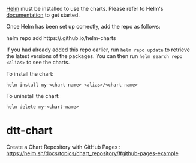 [Helm](https://helm.sh) must be installed to use the charts. Please refer to
Helm's [documentation](https://helm.sh/docs) to get started.

Once Helm has been set up correctly, add the repo as follows:

helm repo add <alias> https://<orgname>.github.io/helm-charts

If you had already added this repo earlier, run `helm repo update` to retrieve
the latest versions of the packages. You can then run `helm search repo
<alias>` to see the charts.

To install the <chart-name> chart:

    helm install my-<chart-name> <alias>/<chart-name>

To uninstall the chart:

    helm delete my-<chart-name>

# dtt-chart

Create a Chart Repository with GitHub Pages :
https://helm.sh/docs/topics/chart_repository/#github-pages-example
